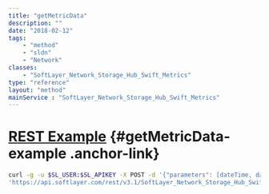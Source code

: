 ```yaml
---
title: "getMetricData"
description: ""
date: "2018-02-12"
tags:
    - "method"
    - "sldn"
    - "Network"
classes:
    - "SoftLayer_Network_Storage_Hub_Swift_Metrics"
type: "reference"
layout: "method"
mainService : "SoftLayer_Network_Storage_Hub_Swift_Metrics"
---
```


# [REST Example](#getMetricData-example) <a href="/article/rest/"><i class="fas fa-question"></i></a> {#getMetricData-example .anchor-link} 
```bash
curl -g -u $SL_USER:$SL_APIKEY -X POST -d '{"parameters": [dateTime, dateTime, string, string]}' \
'https://api.softlayer.com/rest/v3.1/SoftLayer_Network_Storage_Hub_Swift_Metrics/{SoftLayer_Network_Storage_Hub_Swift_MetricsID}/getMetricData'
```
